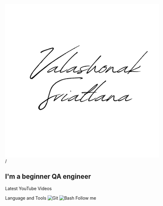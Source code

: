 ![Header](https://github.com/vsi1991/vsi1991/blob/main/assets/SVIATLANA%20VALASHONAK.png)/

## I'm a beginner QA engineer 

Latest YouTube Videos

Language and Tools
![Git](https://img.shields.io/badge/Git-black?style-for-the-badge)
![Bash](https://img.shields.io/badge/Git-light-black?style-for-the-badge)
Follow me